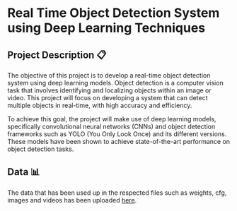 # **Real Time Object Detection System using Deep Learning Techniques**

## **Project Description** 📋

The objective of this project is to develop a real-time object detection system using deep learning models. Object detection is a computer vision task that involves identifying and localizing objects within an image or video. This project will focus on developing a system that can detect multiple objects in real-time, with high accuracy and efficiency.

To achieve this goal, the project will make use of deep learning models, specifically convolutional neural networks (CNNs) and object detection frameworks such as YOLO (You Only Look Once) and its different versions. These models have been shown to achieve state-of-the-art performance on object detection tasks.

## **Data** 📊

The data that has been used up in the respected files such as weights, cfg, images and videos has been uploaded [here](https://drive.google.com/drive/folders/1fb4G-BwkgA48Vod4TpXXLL7w3IL27gYK?usp=share_link).
